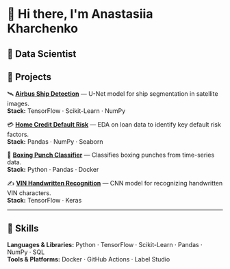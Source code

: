# 👋 Hi there, I'm Anastasiia Kharchenko  
🎯 **Data Scientist**
---

## 🚀 Projects
🛰️ [**Airbus Ship Detection**](https://github.com/KharchenkoAnastasia/Airbus-Ship-Detection) — U-Net model for ship segmentation in satellite images.  
**Stack:** TensorFlow · Scikit-Learn · NumPy  

💳 [**Home Credit Default Risk**](https://github.com/KharchenkoAnastasia/credit-default-risk-analysis) — EDA on loan data to identify key default risk factors.  
**Stack:** Pandas · NumPy · Seaborn  

🥊 [**Boxing Punch Classifier**](https://github.com/KharchenkoAnastasia/BoxingPunchClassifier) — Classifies boxing punches from time-series data.  
**Stack:** Python · Pandas · Docker  

✍️ [**VIN Handwritten Recognition**](https://github.com/KharchenkoAnastasia/handwrite) — CNN model for recognizing handwritten VIN characters.  
**Stack:** TensorFlow · Keras  

---

## 🧩 Skills
**Languages & Libraries:** Python · TensorFlow · Scikit-Learn · Pandas · NumPy · SQL  
**Tools & Platforms:** Docker · GitHub Actions · Label Studio  
